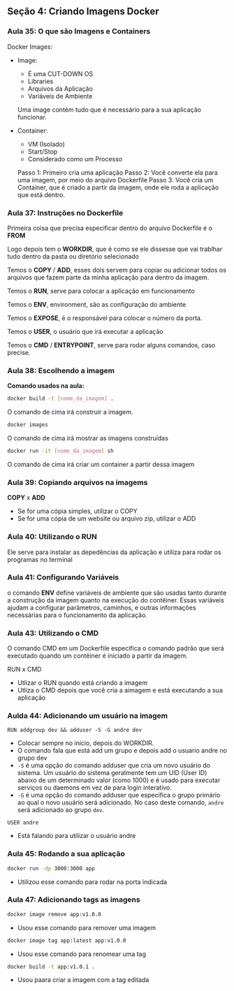 ## Seção 4: Criando Imagens Docker

### Aula 35: O que são Imagens e Containers

Docker Images:

- Image: 
  - É uma CUT-DOWN OS
  - Libraries
  - Arquivos da Aplicação
  - Variáveis de Ambiente

  Uma image contém tudo que é necessário para a sua aplicação funcionar.

- Container:
  - VM (Isolado)
  - Start/Stop
  - Considerado como um Processo

  Passo 1: Primeiro cria uma aplicação
  Passo 2: Você converte ela para uma imagem, por meio do arquivo Dockerfile
  Passo 3: Você cria um Container, que é criado a partir da imagem, onde ele roda a aplicação que está dentro.

### Aula 37: Instruções no Dockerfile

Primeira coisa que precisa especificar dentro do arquivo Dockerfile é o **FROM**

Logo depois tem o **WORKDIR**, que é como se ele dissesse que vai trablhar tudo dentro da pasta ou diretório selecionado

Temos o **COPY** / **ADD**, esses dois servem para copiar ou adicionar todos os arquivos que fazem parte da minha aplicação para dentro da imagem.

Temos o **RUN**, serve para colocar a aplicação em funcionamento

Temos o **ENV**, environment, são as configuração do ambiente

Temos o **EXPOSE**, é o responsável para colocar o número da porta.

Temos o **USER**, o usuário que irá executar a aplicação

Temos o **CMD** / **ENTRYPOINT**, serve para rodar alguns comandos, caso precise.

### Aula 38: Escolhendo a imagem

**Comando usados na aula:**

```sh
docker build -t [nome_da_imagem] .
```

O comando de cima irá construir a imagem.

```sh
docker images
```

O comando de cima irá mostrar as imagens construídas

```sh
docker run -it [nome_da_imagem] sh
```
O comando de cima irá criar um container a partir dessa imagem

### Aula 39: Copiando arquivos na imagems

**COPY** x **ADD**

- Se for uma cópia simples, utilizar o COPY
- Se for uma cópia de um website ou arquivo zip, utilizar o ADD

### Aula 40: Utilizando o RUN

Ele serve para instalar as depedências da aplicação e utiliza para rodar os programas no terminal

### Aula 41: Configurando Variáveis

o comando **ENV** define variáveis de ambiente que são usadas tanto durante a construção da imagem quanto na execução do contêiner. Essas variáveis ajudam a configurar parâmetros, caminhos, e outras informações necessárias para o funcionamento da aplicação.

### Aula 43: Utilizando o CMD

O comando CMD em um Dockerfile especifica o comando padrão que será executado quando um contêiner é iniciado a partir da imagem.

RUN x CMD

- Utlizar o RUN quando está criando a imagem
- Utliza o CMD depois que você cria a aimagem e está executando a sua aplicação

### Aulda 44: Adicionando um usuário na imagem

```docker
RUN addgroup dev && adduser -S -G andre dev
```
- Colocar sempre no início, depois do WORKDIR.
- O comando fala que está add um grupo e depois add o usuario andre no grupo dev
- `-S` é uma opção do comando adduser que cria um novo usuário do sistema. Um usuário do sistema geralmente tem um UID (User ID) abaixo de um determinado valor (como 1000) e é usado para executar serviços ou daemons em vez de para login interativo.
- `-G` é uma opção do comando adduser que especifica o grupo primário ao qual o novo usuário será adicionado. No caso deste comando, `andre` será adicionado ao grupo `dev`.

```docker
USER andre
```

- Está falando para utilizar o usuário andre

### Aula 45: Rodando a sua aplicação

```sh
docker run -dp 3000:3000 app
```
- Utilizou esse comando para rodar na porta indicada

### Aula 47: Adicionando tags as imagens

```sh
docker image remove app:v1.0.0
```
- Usou esse comando para remover uma imagem

```sh
docker image tag app:latest app:v1.0.0
```
- Usou esse comando para renomear uma tag

```sh
docker build -t app:v1.0.1 .
```
- Usou paara criar a imagem com a tag editada